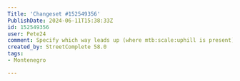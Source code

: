```yaml
---
Title: 'Changeset #152549356'
PublishDate: 2024-06-11T15:38:33Z
id: 152549356
user: Pete24
comment: Specify which way leads up (where mtb:scale:uphill is present)
created_by: StreetComplete 58.0
tags:
- Montenegro

---
```

